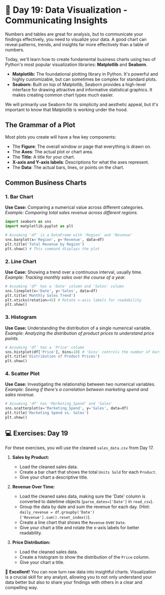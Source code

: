 # 📘 Day 19: Data Visualization - Communicating Insights

Numbers and tables are great for analysis, but to communicate your findings effectively, you need to visualize your data. A good chart can reveal patterns, trends, and insights far more effectively than a table of numbers.

Today, we'll learn how to create fundamental business charts using two of Python's most popular visualization libraries: **Matplotlib** and **Seaborn**.

*   **Matplotlib:** The foundational plotting library in Python. It's powerful and highly customizable, but can sometimes be complex for standard plots.
*   **Seaborn:** Built on top of Matplotlib, Seaborn provides a high-level interface for drawing attractive and informative statistical graphics. It makes creating common chart types much easier.

We will primarily use Seaborn for its simplicity and aesthetic appeal, but it's important to know that Matplotlib is working under the hood.

## The Grammar of a Plot

Most plots you create will have a few key components:
*   The **Figure**: The overall window or page that everything is drawn on.
*   The **Axes**: The actual plot or chart area.
*   The **Title**: A title for your chart.
*   **X-axis and Y-axis labels**: Descriptions for what the axes represent.
*   The **Data**: The actual bars, lines, or points on the chart.

## Common Business Charts

### 1. Bar Chart
**Use Case:** Comparing a numerical value across different categories.
*Example: Comparing total sales revenue across different regions.*

```python
import seaborn as sns
import matplotlib.pyplot as plt

# Assuming 'df' is a DataFrame with 'Region' and 'Revenue'
sns.barplot(x='Region', y='Revenue', data=df)
plt.title('Total Revenue by Region')
plt.show() # This command displays the plot
```

### 2. Line Chart
**Use Case:** Showing a trend over a continuous interval, usually time.
*Example: Tracking monthly sales over the course of a year.*

```python
# Assuming 'df' has a 'Date' column and 'Sales' column
sns.lineplot(x='Date', y='Sales', data=df)
plt.title('Monthly Sales Trend')
plt.xticks(rotation=45) # Rotate x-axis labels for readability
plt.show()
```

### 3. Histogram
**Use Case:** Understanding the distribution of a single numerical variable.
*Example: Analyzing the distribution of product prices to understand price points.*

```python
# Assuming 'df' has a 'Price' column
sns.histplot(df['Price'], bins=10) # 'bins' controls the number of bars
plt.title('Distribution of Product Prices')
plt.show()
```

### 4. Scatter Plot
**Use Case:** Investigating the relationship between two numerical variables.
*Example: Seeing if there's a correlation between marketing spend and sales revenue.*

```python
# Assuming 'df' has 'Marketing_Spend' and 'Sales'
sns.scatterplot(x='Marketing_Spend', y='Sales', data=df)
plt.title('Marketing Spend vs. Sales')
plt.show()
```

## 💻 Exercises: Day 19

For these exercises, you will use the cleaned `sales_data.csv` from Day 17.

1.  **Sales by Product:**
    *   Load the cleaned sales data.
    *   Create a bar chart that shows the total `Units Sold` for each `Product`.
    *   Give your chart a descriptive title.

2.  **Revenue Over Time:**
    *   Load the cleaned sales data, making sure the 'Date' column is converted to datetime objects (`parse_dates=['Date']` in `read_csv`).
    *   Group the data by date and sum the revenue for each day. (Hint: `daily_revenue = df.groupby('Date')['Revenue'].sum().reset_index()`).
    *   Create a line chart that shows the `Revenue` over `Date`.
    *   Give your chart a title and rotate the x-axis labels for better readability.

3.  **Price Distribution:**
    *   Load the cleaned sales data.
    *   Create a histogram to show the distribution of the `Price` column.
    *   Give your chart a title.

🎉 **Excellent!** You can now turn raw data into insightful charts. Visualization is a crucial skill for any analyst, allowing you to not only understand your data better but also to share your findings with others in a clear and compelling way.
